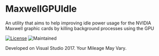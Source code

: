 # MaxwellGPUIdle
An utility that aims to help improving idle power usage for the NVIDIA Maxwell graphic cards by killing background processes using the GPU

[![License](https://img.shields.io/badge/license-AFPL-blue.svg)](https://tldrlegal.com/license/aladdin-free-public-license) ![Maintained](https://img.shields.io/maintenance/yes/2017.svg)

Developed on Visual Studio 2017. Your Mileage May Vary.

